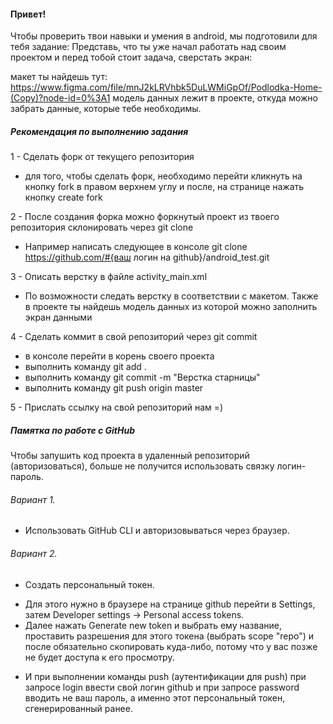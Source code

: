 #### Привет!

Чтобы проверить твои навыки и умения в android, мы подготовили для тебя задание:
Представь, что ты уже начал работать над своим проектом и перед тобой стоит задача, сверстать экран:

макет ты найдешь тут: https://www.figma.com/file/mnJ2kLRVhbk5DuLWMiGpOf/Podlodka-Home-(Copy)?node-id=0%3A1
модель данных лежит в проекте, откуда можно забрать данные, которые тебе необходимы.

##### Рекомендация по выполнению задания
1 - Сделать форк от текущего репозитория
* для того, чтобы сделать форк, необходимо перейти кликнуть на кнопку fork в правом верхнем углу и после, на странице нажать кнопку create fork

2 - После создания форка можно форкнутый проект из твоего репозитория склонировать через git clone
* Например написать следующее в консоле git clone https://github.com/#{ваш логин на github}/android_test.git

3 - Описать верстку в файле activity_main.xml 
* По возможности следать верстку в соответствии с макетом. Также в проекте ты найдешь модель данных из которой можно заполнить экран данными

4 - Сделать коммит в свой репозиторий через git commit
* в консоле перейти в корень своего проекта
* выполнить команду git add .
* выполнить команду git commit -m "Верстка старницы"
* выполнить команду git push origin master

5 - Прислать ссылку на свой репозиторий нам =)


##### Памятка по работе с GitHub
Чтобы запушить код проекта в удаленный репозиторий (авторизоваться), больше не получится использовать связку логин-пароль. 

###### Вариант 1. 
- Использовать GitHub CLI и авторизовываться через браузер. 

###### Вариант 2. 
- Создать персональный токен. 
* Для этого нужно в браузере на странице github перейти в Settings, затем Developer settings -> Personal access tokens.
* Далее нажать Generate new token и выбрать ему название, проставить разрешения для этого токена (выбрать scope "repo") и после обязательно скопировать куда-либо, потому что у вас позже не будет доступа к его просмотру. 
- И при выполнении команды push (аутентификации для push) при запросе login ввести свой логин github и при запросе password вводить не ваш пароль, а именно этот персональный токен, сгенерированный ранее.
